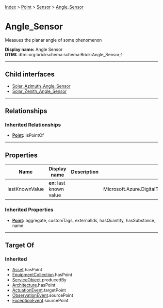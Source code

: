 [Index](../../../index.md) > [Point](../../Point.md) > [Sensor](../Sensor.md) > [Angle_Sensor](#)
# Angle_Sensor

Measues the planar angle of some phenomenon


**Display name:** Angle Sensor<br />
**DTMI:** dtmi:org:brickschema:schema:Brick:Angle_Sensor;1

---

## Child interfaces
* [Solar_Azimuth_Angle_Sensor](Solar_Azimuth_Angle_Sensor.md)
* [Solar_Zenith_Angle_Sensor](Solar_Zenith_Angle_Sensor.md)

---

## Relationships

### Inherited Relationships
* **[Point](../../Point.md):** isPointOf

---

## Properties

|Name|Display name|Description|Schema|Writable|
|-|-|-|-|-|
|lastKnownValue|**en**: last known value||Microsoft.Azure.DigitalTwins.Parser.Models.DTObjectInfo|True|
### Inherited Properties
* **[Point](../../Point.md):** aggregate, customTags, externalIds, hasQuantity, hasSubstance, name

---

## Target Of
### Inherited
* [Asset](../../../Asset/Asset.md).hasPoint
* [EquipmentCollection](../../../Collection/EquipmentCollection.md).hasPoint
* [ServiceObject](../../../Information/ServiceObject/ServiceObject.md).producedBy
* [Architecture](../../../Space/Architecture/Architecture.md).hasPoint
* [ActuationEvent](../../../Event/PointEvent/ActuationEvent.md).targetPoint
* [ObservationEvent](../../../Event/PointEvent/ObservationEvent.md).sourcePoint
* [ExceptionEvent](../../../Event/PointEvent/ExceptionEvent.md).sourcePoint
